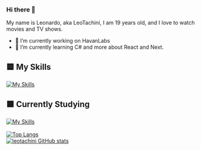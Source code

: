 ### Hi there 👋
My name is Leonardo, aka LeoTachini, I am 19 years old, and I love to watch movies and TV shows.

- 🔭 I’m currently working on HavanLabs
- 🌱 I’m currently learning C# and more about React and Next.

## 🟦 My Skills
  [![My Skills](https://skillicons.dev/icons?i=html,css,javascript,typescript,react,mysql,git,github,vscode)](https://skillicons.dev)<br>
## 🟪 Currently Studying
  [![My Skills](https://skillicons.dev/icons?i=react,next,cs)](https://skillicons.dev)<br>    
        <a href="https://github.com/leotachini">
            <img src="https://github-readme-stats.vercel.app/api/top-langs/?username=leotachini&theme=dark&bg_color=0D1117&text_color=FFFFFF&title_color=FFFFFF&langs_count=6" alt="Top Langs" />
        </a>
        <br>
        <a href="https://github.com/leotachini">
            <img src="https://github-readme-stats.vercel.app/api?username=leotachini&show_icons=true&theme=transparent" alt="leotachini GitHub stats" />
        </a>
    
  
<!--colocar api pokemon aleatorio-->
